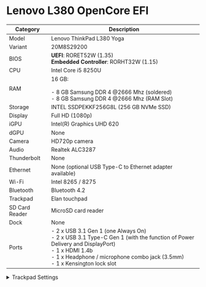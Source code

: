 # Lenovo L380 OpenCore EFI


| Category | Description |
| ---- | ---- |
| Model | Lenovo ThinkPad L380 Yoga |
| Variant | 20M8S29200 |
| BIOS | **UEFI**: RORET52W (1.35)<br>**Embedded Controller**: RORHT32W (1.15) |
| CPU | Intel Core i5 8250U |
| RAM | 16 GB:<br><br>- 8 GB Samsung DDR 4 @2666 Mhz (soldered)<br>- 8 GB Samsung DDR 4 @2666 Mhz (RAM Slot) |
| Storage | INTEL SSDPEKKF256G8L (256 GB NVMe SSD) |
| Display | Full HD (1080p) |
| iGPU | Intel(R) Graphics UHD 620 |
| dGPU | None |
| Camera | HD720p camera |
| Audio | Realtek ALC3287 |
| Thunderbolt | None |
| Ethernet | None (optional USB Type-C to Ethernet adapter available) |
| Wi-Fi | Intel 8265 / 8275 |
| Bluetooth | Bluetooth 4.2 |
| Trackpad | Elan touchpad |
| SD Card Reader | MicroSD card reader |
| Dock | None |
| Ports | - 2 x USB 3.1 Gen 1 (one Always On)<br>- 2 x USB 3.1 Type-C Gen 1 (with the function of Power Delivery and DisplayPort)<br>- 1 x HDMI 1.4b<br>- 1 x Headphone / microphone combo jack (3.5mm)<br>- 1 x Kensington lock slot |
<details>
	<summary>Trackpad Settings</summary>
	<p>
		<img src="Settings/Trackpad/1.png" alt="Point & Click">
		<img src="Settings/Trackpad/2.png" alt="Scroll & Zoom">
		<img src="Settings/Trackpad/3.png" alt="More Gestures">
	</p>
</details>

